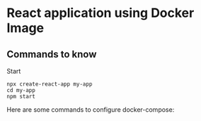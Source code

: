 # React application using Docker Image

## Commands to know

Start

```shell
npx create-react-app my-app
cd my-app
npm start
```

Here are some commands to configure docker-compose:

```shell

```
